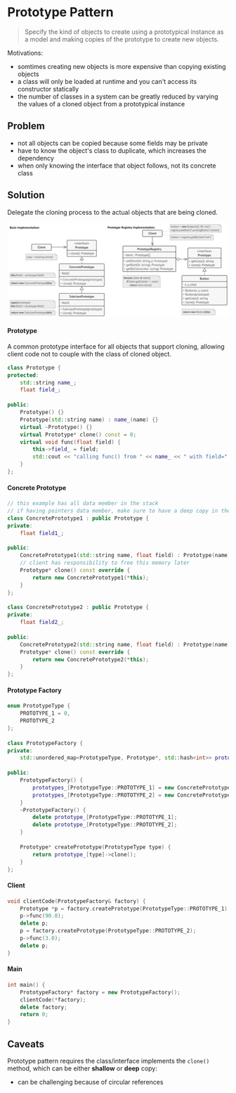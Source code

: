 # Prototype Pattern

> Specify the kind of objects to create using a prototypical instance as a model and making copies of the prototype to create new objects.

Motivations:
+ somtimes creating new objects is more expensive than copying existing objects
+ a class will only be loaded at runtime and you can't access its constructor statically
+ the number of classes in a system can be greatly reduced by varying the values of a cloned object from a prototypical instance

## Problem

+ not all objects can be copied because some fields may be private
+ have to know the object's class to duplicate, which increases the dependency
+ when only knowing the interface that object follows, not its concrete class

## Solution

Delegate the cloning process to the actual objects that are being cloned.

![Prototype Structure](../res/prototype-pattern-class-diagram.png)

#### Prototype

A common prototype interface for all objects that support cloning, allowing client code not to couple with the class of cloned object.

```c++
class Prototype {
protected:
    std::string name_;
    float field_;

public:
    Prototype() {}
    Prototype(std::string name) : name_(name) {}
    virtual ~Prototype() {}
    virtual Prototype* clone() const = 0;
    virtual void func(float field) {
        this->field_ = field;
        std::cout << "calling func() from " << name_ << " with field=" << field_ << std::endl;
    }
};
```

#### Concrete Prototype

```c++
// this example has all data member in the stack
// if having pointers data member, make sure to have a deep copy in the clone
class ConcretePrototype1 : public Prototype {
private:
    float field1_;

public:
    ConcretePrototype1(std::string name, float field) : Prototype(name), field1_(field) {}
    // client has responsibility to free this memory later
    Prototype* clone() const override {
        return new ConcretePrototype1(*this);
    }
};

class ConcretePrototype2 : public Prototype {
private:
    float field2_;

public:
    ConcretePrototype2(std::string name, float field) : Prototype(name), field2_(field) {}
    Prototype* clone() const override {
        return new ConcretePrototype2(*this);
    }
};
```

#### Prototype Factory

```c++
enum PrototypeType {
    PROTOTYPE_1 = 0,
    PROTOTYPE_2
};

class PrototypeFactory {
private:
    std::unordered_map<PrototypeType, Prototype*, std::hash<int>> prototypes_;

public:
    PrototypeFactory() {
        prototypes_[PrototypeType::PROTOTYPE_1] = new ConcretePrototype1("PROTOTYPE_1 ", 50.f);
        prototypes_[PrototypeType::PROTOTYPE_2] = new ConcretePrototype2("PROTOTYPE_2 ", 60.f);
    }
    ~PrototypeFactory() {
        delete prototype_[PrototypeType::PROTOTYPE_1];
        delete prototype_[PrototypeType::PROTOTYPE_2];
    }

    Prototype* createPrototype(PrototypeType type) {
        return prototype_[type]->clone();
    }
};
```

#### Client

```c++
void clientCode(PrototypeFactory& factory) {
    Prototype *p = factory.createPrototype(PrototypeType::PROTOTYPE_1);
    p->func(90.0);
    delete p;
    p = factory.createPrototype(PrototypeType::PROTOTYPE_2);
    p->func(3.0);
    delete p;
}
```

#### Main

```c++
int main() {
    PrototypeFactory* factory = new PrototypeFactory();
    clientCode(*factory);
    delete factory;
    return 0;
}
```

## Caveats

Prototype pattern requires the class/interface implements the `clone()` method, which can be either **shallow** or **deep** copy:
+ can be challenging because of circular references
